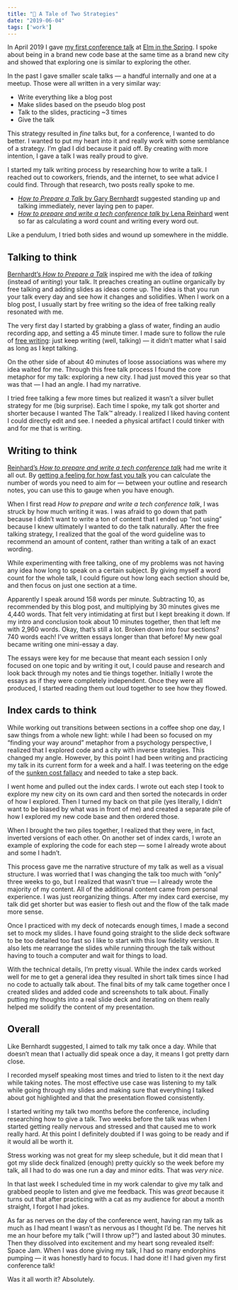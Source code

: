 ```yaml
---
title: "📝 A Tale of Two Strategies"
date: "2019-06-04"
tags: ['work']
---
```


In April 2019 I gave [my first conference talk](/posts/where-the-elm-am-i) at [Elm in the Spring](https://www.elminthespring.org/). I spoke about being in a brand new code base at the same time as a brand new city and showed that exploring one is similar to exploring the other.

In the past I gave smaller scale talks — a handful internally and one at a meetup. Those were all written in a very similar way:

- Write everything like a blog post
- Make slides based on the pseudo blog post
- Talk to the slides, practicing ~3 times
- Give the talk

This strategy resulted in _fine_ talks but, for a conference, I wanted to do better. I wanted to put my heart into it and really work with some semblance of a strategy. I’m glad I did because it paid off. By creating with more intention, I gave a talk I was really proud to give.

I started my talk writing process by researching how to write a talk. I reached out to coworkers, friends, and the internet, to see what advice I could find. Through that research, two posts really spoke to me.

- [_How to Prepare a Talk_ by Gary Bernhardt](https://www.deconstructconf.com/blog/how-to-prepare-a-talk) suggested standing up and talking immediately, never laying pen to paper.
- [_How to prepare and write a tech conference talk_ by Lena Reinhard](http://wunder.schoenaberselten.com/2016/02/16/how-to-prepare-and-write-a-tech-conference-talk/) went so far as calculating a word count and writing every word out.

Like a pendulum, I tried both sides and wound up somewhere in the middle.

## Talking to think

[Bernhardt’s _How to Prepare a Talk_](https://www.deconstructconf.com/blog/how-to-prepare-a-talk) inspired me with the idea of _talking_ (instead of _writing_) your talk. It preaches creating an outline organically by free talking and adding slides as ideas come up. The idea is that you run your talk every day and see how it changes and solidifies. When I work on a blog post, I usually start by free writing so the idea of free talking really resonated with me.

The very first day I started by grabbing a glass of water, finding an audio recording app, and setting a 45 minute timer. I made sure to follow the rule of [free writing](https://en.wikipedia.org/wiki/Free_writing): just keep writing (well, talking) — it didn’t matter what I said as long as I kept talking.

On the other side of about 40 minutes of loose associations was where my idea waited for me. Through this free talk process I found the core metaphor for my talk: exploring a new city. I had just moved this year so that was that — I had an angle. I had my narrative.

I tried free talking a few more times but realized it wasn’t a silver bullet strategy for me (big surprise). Each time I spoke, my talk got shorter and shorter because I wanted The Talk™ already. I realized I liked having content I could directly edit and see. I needed a physical artifact I could tinker with and for me that is writing.

## Writing to think

[Reinhard’s _How to prepare and write a tech conference talk_](http://wunder.schoenaberselten.com/2016/02/16/how-to-prepare-and-write-a-tech-conference-talk/) had me write it all out. By [getting a feeling for how fast you talk](http://www.lisabmarshall.com/2008/04/06/how-fast-do-i-speak/) you can calculate the number of words you need to aim for — between your outline and research notes, you can use this to gauge when you have enough.

When I first read _How to prepare and write a tech conference talk_, I was struck by how much writing it was. I was afraid to go down that path because I didn’t want to write a ton of content that I ended up “not using” because I knew ultimately I wanted to do the talk naturally. After the free talking strategy, I realized that the goal of the word guideline was to recommend an amount of content, rather than writing a talk of an exact wording.

While experimenting with free talking, one of my problems was not having any idea how long to speak on a certain subject. By giving myself a word count for the whole talk, I could figure out how long each section should be, and then focus on just one section at a time.

Apparently I speak around 158 words per minute. Subtracting 10, as recommended by this blog post, and multiplying by 30 minutes gives me 4,440 words. That felt very intimidating at first but I kept breaking it down. If my intro and conclusion took about 10 minutes together, then that left me with 2,960 words. Okay, that’s still a lot. Broken down into four sections? 740 words each! I’ve written essays longer than that before! My new goal became writing one mini-essay a day.

The essays were key for me because that meant each session I only focused on one topic and by writing it out, I could pause and research and look back through my notes and tie things together. Initially I wrote the essays as if they were completely independent. Once they were all produced, I started reading them out loud together to see how they flowed.

## Index cards to think

While working out transitions between sections in a coffee shop one day, I saw things from a whole new light: while I had been so focused on my “finding your way around” metaphor from a psychology perspective, I realized that I explored code and a city with inverse strategies. This changed my angle. However, by this point I had been writing and practicing my talk in its current form for a week and a half. I was teetering on the edge of the [sunken cost fallacy](https://en.wikipedia.org/wiki/Sunk_cost) and needed to take a step back.

I went home and pulled out the index cards. I wrote out each step I took to explore my new city on its own card and then sorted the notecards in order of how I explored. Then I turned my back on that pile (yes literally, I didn’t want to be biased by what was in front of me) and created a separate pile of how I explored my new code base and then ordered those.

When I brought the two piles together, I realized that they were, in fact, inverted versions of each other. On another set of index cards, I wrote an example of exploring the code for each step — some I already wrote about and some I hadn’t.

This process gave me the narrative structure of my talk as well as a visual structure. I was worried that I was changing the talk too much with “only” three weeks to go, but I realized that wasn’t true — I already wrote the majority of my content. All of the additional content came from personal experience. I was just reorganizing things. After my index card exercise, my talk did get shorter but was easier to flesh out and the flow of the talk made more sense.

Once I practiced with my deck of notecards enough times, I made a second set to mock my slides. I have found going straight to the slide deck software to be too detailed too fast so I like to start with this low fidelity version. It also lets me rearrange the slides while running through the talk without having to touch a computer and wait for things to load.

With the technical details, I’m pretty visual. While the index cards worked well for me to get a general idea they resulted in short talk times since I had no code to actually talk about. The final bits of my talk came together once I created slides and added code and screenshots to talk about. Finally putting my thoughts into a real slide deck and iterating on them really helped me solidify the content of my presentation.

## Overall

Like Bernhardt suggested, I aimed to talk my talk once a day. While that doesn’t mean that I actually did speak once a day, it means I got pretty darn close.

I recorded myself speaking most times and tried to listen to it the next day while taking notes. The most effective use case was listening to my talk while going through my slides and making sure that everything I talked about got highlighted and that the presentation flowed consistently.

I started writing my talk two months before the conference, including researching how to give a talk. Two weeks before the talk was when I started getting really nervous and stressed and that caused me to work really hard. At this point I definitely doubted if I was going to be ready and if it would all be worth it.

Stress working was not great for my sleep schedule, but it did mean that I got my slide deck finalized (enough) pretty quickly so the week before my talk, all I had to do was one run a day and minor edits. That was _very nice_.

In that last week I scheduled time in my work calendar to give my talk and grabbed people to listen and give me feedback. This was _great_ because it turns out that after practicing with a cat as my audience for about a month straight, I forgot I had jokes.

As far as nerves on the day of the conference went, having ran my talk as much as I had meant I wasn’t as nervous as I thought I’d be. The nerves hit me an hour before my talk (“will I throw up?”) and lasted about 30 minutes. Then they dissolved into excitement and my heart song revealed itself: Space Jam. When I was done giving my talk, I had so many endorphins pumping — it was honestly hard to focus. I had done it! I had given my first conference talk!

Was it all worth it? Absolutely.
